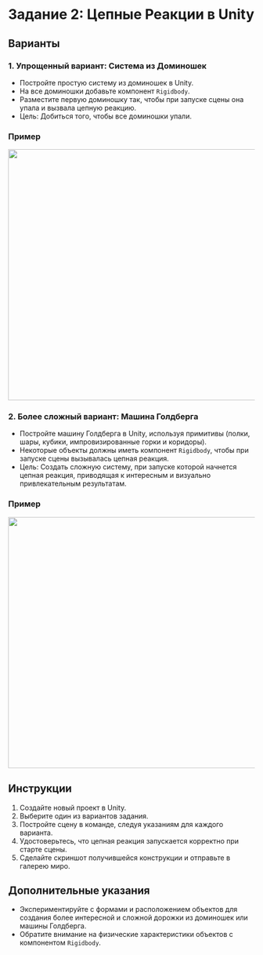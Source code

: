 # Задание 2: Цепные Реакции в Unity

## Варианты

### 1. Упрощенный вариант: Система из Доминошек

- Постройте простую систему из доминошек в Unity.
- На все доминошки добавьте компонент `Rigidbody`.
- Разместите первую доминошку так, чтобы при запуске сцены она упала и вызвала цепную реакцию.
- Цель: Добиться того, чтобы все доминошки упали.

### Пример
<img src="https://github.com/copetonrob/YPWebinarTasks/blob/main/%D0%92%D0%B5%D0%B1%D0%B8%D0%BD%D0%B0%D1%80%201/%D0%97%D0%B0%D0%B4%D0%B0%D0%BD%D0%B8%D0%B5%202/domino.gif" width="512"/>

### 2. Более сложный вариант: Машина Голдберга

- Постройте машину Голдберга в Unity, используя примитивы (полки, шары, кубики, импровизированные горки и коридоры).
- Некоторые объекты должны иметь компонент `Rigidbody`, чтобы при запуске сцены вызывалась цепная реакция.
- Цель: Создать сложную систему, при запуске которой начнется цепная реакция, приводящая к интересным и визуально привлекательным результатам.

### Пример
<img src="https://github.com/copetonrob/YPWebinarTasks/blob/main/%D0%92%D0%B5%D0%B1%D0%B8%D0%BD%D0%B0%D1%80%201/%D0%97%D0%B0%D0%B4%D0%B0%D0%BD%D0%B8%D0%B5%202/goldbergMachine.gif" width="512"/>

## Инструкции

1. Создайте новый проект в Unity.
2. Выберите один из вариантов задания.
3. Постройте сцену в команде, следуя указаниям для каждого варианта.
4. Удостоверьтесь, что цепная реакция запускается корректно при старте сцены.
5. Сделайте скриншот получившейся конструкции и отправьте в галерею миро.

## Дополнительные указания

- Экспериментируйте с формами и расположением объектов для создания более интересной и сложной дорожки из доминошек или машины Голдберга.
- Обратите внимание на физические характеристики объектов с компонентом `Rigidbody`.
